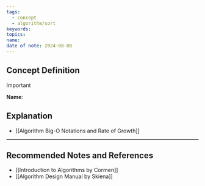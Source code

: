 ```yaml
---
tags:
  - concept
  - algorithm/sort
keywords: 
topics: 
name: 
date of note: 2024-08-08
---
```


## Concept Definition

>[!important]
>**Name**: 



## Explanation


- [[Algorithm Big-O Notations and Rate of Growth]]


-----------
##  Recommended Notes and References


- [[Introduction to Algorithms by Cormen]]
- [[Algorithm Design Manual by Skiena]]